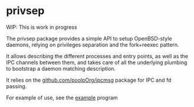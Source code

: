 # privsep

WIP: This is work in progress

The privsep package provides a simple API to setup OpenBSD-style daemons,
relying on privileges separation and the fork+reexec pattern.

It allows describing the different processes and entry points,
as well as the IPC channels between them,
and takes care of all the underlying plumbing to bootstrap a daemon matching description.

It relies on the [github.com/poolpOrg/ipcmsg](https://github.com/poolpOrg/ipcmsg) package for IPC and fd passing.

For example of use, see the [example](https://github.com/poolpOrg/privsep/blob/main/example/example.go) program
